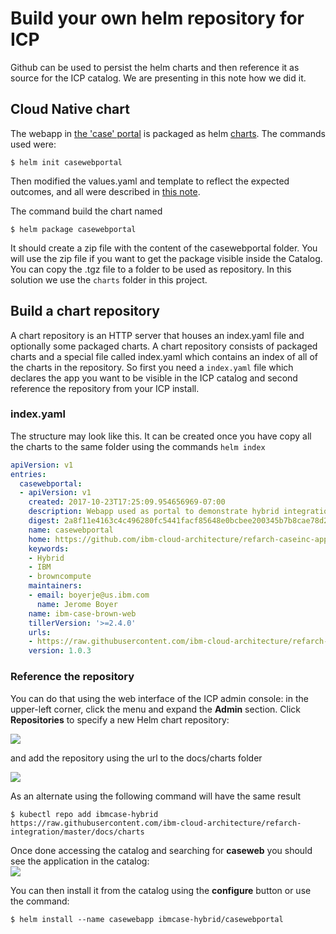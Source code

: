 # Build your own helm repository for ICP

Github can be used to persist the helm charts and then reference it as source for the ICP catalog. We are presenting in this note how we did it.

## Cloud Native chart

The webapp in [the 'case' portal](https://github.com/ibm-cloud-architecture/refarch-caseinc-app) is packaged as helm [charts](https://github.com/kubernetes/charts). The commands used were:
```
$ helm init casewebportal
```
Then modified the values.yaml and template to reflect the expected outcomes, and all were described in [this note](https://github.com/ibm-cloud-architecture/refarch-caseinc-app/blob/master/docs/run-icp.md).  

The command build the chart named
```
$ helm package casewebportal
```
It should create a zip file with the content of the casewebportal folder. You will use the zip file if you want to get the package visible inside the Catalog. You can copy the .tgz file to a folder to be used as repository. In this solution we use the `charts` folder in this project.

## Build a chart repository

A chart repository is an HTTP server that houses an index.yaml file and optionally some packaged charts. A chart repository consists of packaged charts and a special file called index.yaml which contains an index of all of the charts in the repository.
So first you need a `index.yaml` file which declares the app you want to be visible in the ICP catalog and second reference the repository from your ICP install.

### index.yaml

The structure may look like this. It can be created once you have copy all the charts to the same folder using the commands
`helm index `
```yaml
apiVersion: v1
entries:
  casewebportal:
  - apiVersion: v1
    created: 2017-10-23T17:25:09.954656969-07:00
    description: Webapp used as portal to demonstrate hybrid integration
    digest: 2a8f11e4163c4c496280fc5441facf85648e0bcbee200345b7b8cae78d294ec2
    name: casewebportal
    home: https://github.com/ibm-cloud-architecture/refarch-caseinc-app
    keywords:
    - Hybrid
    - IBM
    - browncompute
    maintainers:
    - email: boyerje@us.ibm.com
      name: Jerome Boyer
    name: ibm-case-brown-web
    tillerVersion: '>=2.4.0'
    urls:
    - https://raw.githubusercontent.com/ibm-cloud-architecture/refarch-integration/charts/casewebportal-0.0.3.tgz
    version: 1.0.3
```

### Reference the repository

You can do that using the web interface of the ICP admin console: in the upper-left corner, click the menu and expand the **Admin** section. Click **Repositories** to specify a new Helm chart repository: 
 
![](icp-admin-repo.png)

and add the repository using the url to the docs/charts folder

![](add-helm-repo.png)

As an alternate using the following command will have the same result
```
$ kubectl repo add ibmcase-hybrid https://raw.githubusercontent.com/ibm-cloud-architecture/refarch-integration/master/docs/charts
```

Once done accessing the catalog and searching for **caseweb** you should see the application in the catalog:  
![](icp-catalog.png)

You can then install it from the catalog using the **configure** button or use the command:
```
$ helm install --name casewebapp ibmcase-hybrid/casewebportal
```
